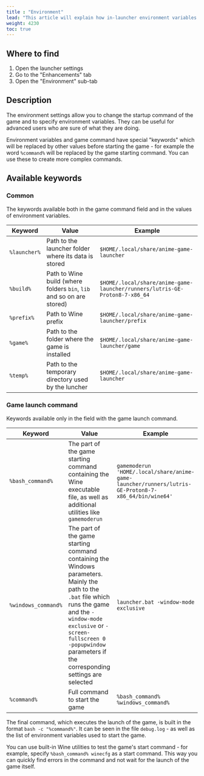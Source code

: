 ```yaml
---
title : "Environment"
lead: "This article will explain how in-launcher environment variables manager works"
weight: 4230
toc: true
---
```


## Where to find

1. Open the launcher settings
2. Go to the "Enhancements" tab
3. Open the "Environment" sub-tab

## Description

The environment settings allow you to change the startup command of the game and to specify environment variables. They can be useful for advanced users who are sure of what they are doing.

Environment variables and game command have special "keywords" which will be replaced by other values before starting the game - for example the word `%command%` will be replaced by the game starting command. You can use these to create more complex commands.

## Available keywords

### Common

The keywords available both in the game command field and in the values of environment variables.

| Keyword | Value | Example |
| - | - | - |
| `%launcher%` | Path to the launcher folder where its data is stored | `$HOME/.local/share/anime-game-launcher` |
| `%build%` | Path to Wine build (where folders `bin`, `lib` and so on are stored) | `$HOME/.local/share/anime-game-launcher/runners/lutris-GE-Proton8-7-x86_64` |
| `%prefix%` | Path to Wine prefix | `$HOME/.local/share/anime-game-launcher/prefix` |
| `%game%` | Path to the folder where the game is installed | `$HOME/.local/share/anime-game-launcher/game` |
| `%temp%` | Path to the temporary directory used by the luncher | `$HOME/.local/share/anime-game-launcher` |

### Game launch command

Keywords available only in the field with the game launch command.

| Keyword | Value | Example |
| - | - | - |
| `%bash_command%` | The part of the game starting command containing the Wine executable file, as well as additional utilities like `gamemoderun` | `gamemoderun 'HOME/.local/share/anime-game-launcher/runners/lutris-GE-Proton8-7-x86_64/bin/wine64'` |
| `%windows_command%` | The part of the game starting command containing the Windows parameters. Mainly the path to the `.bat` file which runs the game and the `-window-mode exclusive` or `-screen-fullscreen 0 -popupwindow` parameters if the corresponding settings are selected | `launcher.bat -window-mode exclusive` |
| `%command%` | Full command to start the game | `%bash_command% %windows_command%` |

The final command, which executes the launch of the game, is built in the format `bash -c "%command%"`. It can be seen in the file `debug.log` - as well as the list of environment variables used to start the game.

You can use built-in Wine utilities to test the game's start command - for example, specify `%bash_command% winecfg` as a start command. This way you can quickly find errors in the command and not wait for the launch of the game itself.
